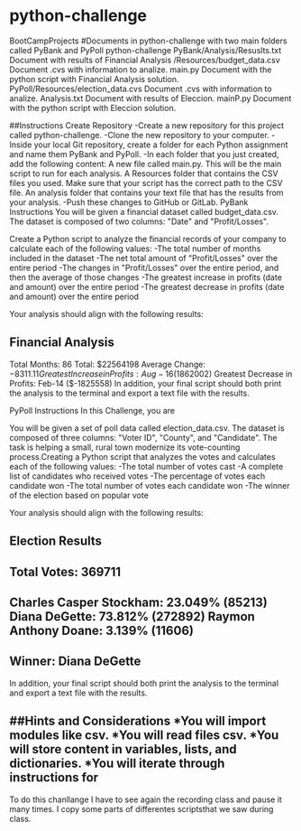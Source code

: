 # python-challenge
BootCampProjects
#Documents in python-challenge with two main folders called PyBank and PyPoll
python-challenge 
PyBank/Analysis/Resuslts.txt		      Document with results of Financial Analysis
      /Resources/budget_data.csv	      Document .cvs with information to analize.
      main.py				      Document with the python script with Financial Analysis solution.
PyPoll/Resources/election_data.cvs   	      Document .cvs with information to analize.
      Analysis.txt             		      Document with results of Eleccion.
      mainP.py		       		      Document with the python script with Eleccion solution.


##Instructions
Create Repository
	-Create a new repository for this project called python-challenge. 
	-Clone the new repository to your computer.
	-Inside your local Git repository, create a folder for each Python assignment and name them PyBank and PyPoll.
	-In each folder that you just created, add the following content:
		A new file called main.py. This will be the main script to run for each analysis.
		A Resources folder that contains the CSV files you used. Make sure that your script has the correct path to the CSV file.
		An analysis folder that contains your text file that has the results from your analysis.
	-Push these changes to GitHub or GitLab.
PyBank Instructions
You will be given a financial dataset called budget_data.csv. 
The dataset is composed of two columns: "Date" and "Profit/Losses".

Create a Python script to analyze the financial records of your company to calculate each of the following values:
-The total number of months included in the dataset
-The net total amount of "Profit/Losses" over the entire period
-The changes in "Profit/Losses" over the entire period, and then the average of those changes
-The greatest increase in profits (date and amount) over the entire period
-The greatest decrease in profits (date and amount) over the entire period

Your analysis should align with the following results:

Financial Analysis
----------------------------
Total Months: 86
Total: $22564198
Average Change: $-8311.11
Greatest Increase in Profits: Aug-16 ($1862002)
Greatest Decrease in Profits: Feb-14 ($-1825558)
In addition, your final script should both print the analysis to the terminal and export a text file with the results.

PyPoll Instructions
In this Challenge, you are 

You will be given a set of poll data called election_data.csv. 
The dataset is composed of three columns: "Voter ID", "County", and "Candidate". 
The task is helping a small, rural town modernize its vote-counting process.Creating a Python script that analyzes the votes and calculates each of the following values:
-The total number of votes cast
-A complete list of candidates who received votes
-The percentage of votes each candidate won
-The total number of votes each candidate won
-The winner of the election based on popular vote

Your analysis should align with the following results:

Election Results
-------------------------
Total Votes: 369711
-------------------------
Charles Casper Stockham: 23.049% (85213)
Diana DeGette: 73.812% (272892)
Raymon Anthony Doane: 3.139% (11606)
-------------------------
Winner: Diana DeGette
-------------------------
In addition, your final script should both print the analysis to the terminal and export a text file with the results.

##Hints and Considerations
 *You will import modules like csv. 
 *You will read files csv.
 *You will store content in variables, lists, and dictionaries. 
 *You will iterate through instructions for 
---
To do this chanllange I have to see again the recording class and pause it many times. I copy some parts of differentes scriptsthat we saw during class.

